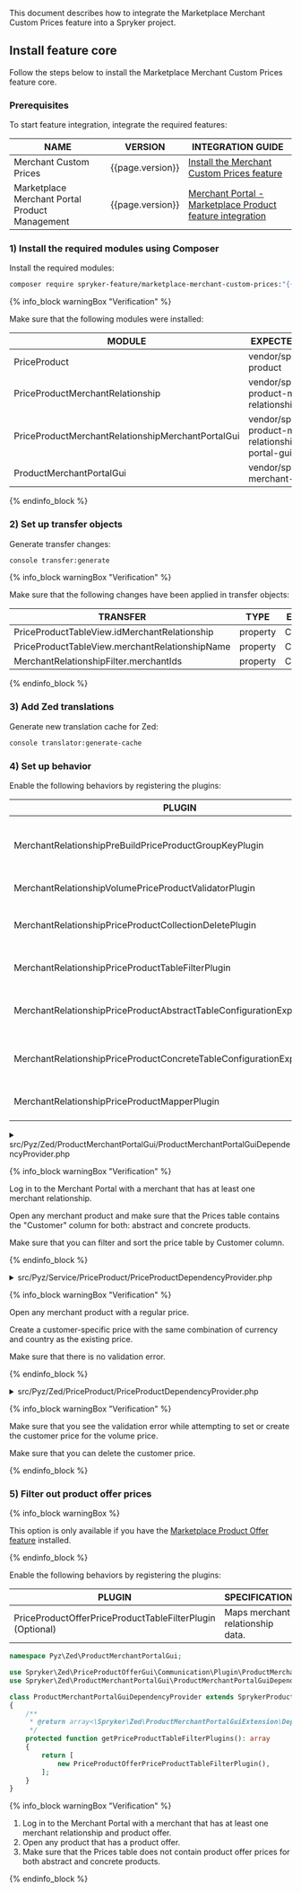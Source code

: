 

This document describes how to integrate the Marketplace Merchant Custom Prices feature into a Spryker project.

## Install feature core

Follow the steps below to install the Marketplace Merchant Custom Prices feature core.

### Prerequisites

To start feature integration, integrate the required features:

| NAME    | VERSION    | INTEGRATION GUIDE    |
|----------------|------------------|-------------------|
| Merchant Custom Prices                         | {{page.version}} | [Install the Merchant Custom Prices feature](/docs/pbc/all/price-management/{{page.version}}/install-and-upgrade/install-features/install-the-merchant-custom-prices-feature.html)                                    |
| Marketplace Merchant Portal Product Management | {{page.version}} | [Merchant Portal - Marketplace Product feature integration](/docs/marketplace/dev/feature-integration-guides/{{page.version}}/merchant-portal-marketplace-product-feature-integration.html) |

### 1) Install the required modules using Composer

Install the required modules:

```bash
composer require spryker-feature/marketplace-merchant-custom-prices:"{{page.version}}" --with-dependencies
```

{% info_block warningBox "Verification" %}

Make sure that the following modules were installed:

| MODULE     | EXPECTED DIRECTORY       |
|------------------|------------------|
| PriceProduct                                      | vendor/spryker/price-product                                           |
| PriceProductMerchantRelationship                  | vendor/spryker/price-product-merchant-relationship                     |
| PriceProductMerchantRelationshipMerchantPortalGui | vendor/spryker/price-product-merchant-relationship-merchant-portal-gui |
| ProductMerchantPortalGui                          | vendor/spryker/product-merchant-portal-gui                             |

{% endinfo_block %}

### 2) Set up transfer objects

Generate transfer changes:

```bash
console transfer:generate
```

{% info_block warningBox "Verification" %}

Make sure that the following changes have been applied in transfer objects:

| TRANSFER      | TYPE     | EVENT   | PATH       |
|---------------|----------|---------|------------------|
| PriceProductTableView.idMerchantRelationship   | property | Created | src/Generated/Shared/Transfer/PriceProductTableViewTransfer.php      |
| PriceProductTableView.merchantRelationshipName | property | Created | src/Generated/Shared/Transfer/PriceProductTableViewTransfer.php      |
| MerchantRelationshipFilter.merchantIds         | property | Created | src/Generated/Shared/Transfer/MerchantRelationshipFilterTransfer.php |

{% endinfo_block %}

### 3) Add Zed translations

Generate new translation cache for Zed:

```bash
console translator:generate-cache
```

### 4) Set up behavior

Enable the following behaviors by registering the plugins:

| PLUGIN     | SPECIFICATION     | PREREQUISITES | NAMESPACE  |
|-----------------|-----------------|---------------|------------------|
| MerchantRelationshipPreBuildPriceProductGroupKeyPlugin                   | Extends the logic for the Price Product group key generation. |               | Spryker\Service\PriceProductMerchantRelationship\Plugin\PriceProduct                                           |
| MerchantRelationshipVolumePriceProductValidatorPlugin                    | Validates volume prices.                                   |               | Spryker\Zed\PriceProductMerchantRelationshipMerchantPortalGui\Communication\Plugin\PriceProduct                |
| MerchantRelationshipPriceProductCollectionDeletePlugin                   | Removes price product merchant relationships.              |               | Spryker\Zed\PriceProductMerchantRelationship\Communication\Plugin\PriceProduct                                 |
| MerchantRelationshipPriceProductTableFilterPlugin                        | Filters price product transfers.                           |               | Spryker\Zed\PriceProductMerchantRelationshipMerchantPortalGui\Communication\Plugin\ProductMerchantPortalGui    |
| MerchantRelationshipPriceProductAbstractTableConfigurationExpanderPlugin | Expands price product abstract table configuration.        |               | Spryker\Zed\PriceProductMerchantRelationshipMerchantPortalGui\Communication\Plugin\ProductMerchantPortalGui    |
| MerchantRelationshipPriceProductConcreteTableConfigurationExpanderPlugin | Expands price product concrete table configuration.        |               | Spryker\Zed\PriceProductMerchantRelationshipMerchantPortalGui\Communication\Plugin\ProductMerchantPortalGui    |
| MerchantRelationshipPriceProductMapperPlugin                             | Maps merchant relationship data.                           |               | Spryker\Zed\PriceProductMerchantRelationshipMerchantPortalGui\Communication\Plugin\ProductMerchantPortalGui    |

<details>
<summary markdown='span'>src/Pyz/Zed/ProductMerchantPortalGui/ProductMerchantPortalGuiDependencyProvider.php</summary>

```php
<?php

namespace Pyz\Zed\ProductMerchantPortalGui;

use Spryker\Zed\PriceProductMerchantRelationshipMerchantPortalGui\Communication\Plugin\ProductMerchantPortalGui\MerchantRelationshipPriceProductAbstractTableConfigurationExpanderPlugin;
use Spryker\Zed\PriceProductMerchantRelationshipMerchantPortalGui\Communication\Plugin\ProductMerchantPortalGui\MerchantRelationshipPriceProductConcreteTableConfigurationExpanderPlugin;
use Spryker\Zed\PriceProductMerchantRelationshipMerchantPortalGui\Communication\Plugin\ProductMerchantPortalGui\MerchantRelationshipPriceProductMapperPlugin;
use Spryker\Zed\PriceProductMerchantRelationshipMerchantPortalGui\Communication\Plugin\ProductMerchantPortalGui\MerchantRelationshipPriceProductTableFilterPlugin;
use Spryker\Zed\ProductMerchantPortalGui\ProductMerchantPortalGuiDependencyProvider as SprykerProductMerchantPortalGuiDependencyProvider;

class ProductMerchantPortalGuiDependencyProvider extends SprykerProductMerchantPortalGuiDependencyProvider
{
    /**
     * @return array<\Spryker\Zed\ProductMerchantPortalGuiExtension\Dependency\Plugin\PriceProductTableFilterPluginInterface>
     */
    protected function getPriceProductTableFilterPlugins(): array
    {
        return [
            new MerchantRelationshipPriceProductTableFilterPlugin(),
        ];
    }

    /**
     * @return array<\Spryker\Zed\ProductMerchantPortalGuiExtension\Dependency\Plugin\PriceProductAbstractTableConfigurationExpanderPluginInterface>
     */
    protected function getPriceProductAbstractTableConfigurationExpanderPlugins(): array
    {
        return [
            new MerchantRelationshipPriceProductAbstractTableConfigurationExpanderPlugin(),
        ];
    }

    /**
     * @return array<\Spryker\Zed\ProductMerchantPortalGuiExtension\Dependency\Plugin\PriceProductConcreteTableConfigurationExpanderPluginInterface>
     */
    protected function getPriceProductConcreteTableConfigurationExpanderPlugins(): array
    {
        return [
            new MerchantRelationshipPriceProductConcreteTableConfigurationExpanderPlugin(),
        ];
    }

    /**
     * @return array<\Spryker\Zed\ProductMerchantPortalGuiExtension\Dependency\Plugin\PriceProductMapperPluginInterface>
     */
    protected function getPriceProductMapperPlugins(): array
    {
        return [
            new MerchantRelationshipPriceProductMapperPlugin(),
        ];
    }
}
```
</details>

{% info_block warningBox "Verification" %}

Log in to the Merchant Portal with a merchant that has at least one merchant relationship.

Open any merchant product and make sure that the Prices table contains the "Customer" column for both: abstract and concrete products.

Make sure that you can filter and sort the price table by Customer column.

{% endinfo_block %}

<details>
<summary markdown='span'>src/Pyz/Service/PriceProduct/PriceProductDependencyProvider.php</summary>

```php
<?php

namespace Pyz\Service\PriceProduct;

use Spryker\Service\PriceProduct\PriceProductDependencyProvider as SprykerPriceProductDependencyProvider;
use Spryker\Service\PriceProductMerchantRelationship\Plugin\PriceProduct\MerchantRelationshipPreBuildPriceProductGroupKeyPlugin;

class PriceProductDependencyProvider extends SprykerPriceProductDependencyProvider
{
    /**
     * @return array<int, \Spryker\Service\PriceProductExtension\Dependency\Plugin\PreBuildPriceProductGroupKeyPluginInterface>
     */
    protected function getPreBuildPriceProductGroupKeyPlugins(): array
    {
        return [
            new MerchantRelationshipPreBuildPriceProductGroupKeyPlugin(),
        ];
    }
}
```
</details>

{% info_block warningBox "Verification" %}

Open any merchant product with a regular price.

Create a customer-specific price with the same combination of currency and country as the existing price.

Make sure that there is no validation error.

{% endinfo_block %}

<details>
<summary markdown='span'>src/Pyz/Zed/PriceProduct/PriceProductDependencyProvider.php</summary>

```php
<?php

namespace Pyz\Zed\PriceProduct;

use Spryker\Zed\PriceProduct\PriceProductDependencyProvider as SprykerPriceProductDependencyProvider;
use Spryker\Zed\PriceProductMerchantRelationship\Communication\Plugin\PriceProduct\MerchantRelationshipPriceProductCollectionDeletePlugin;
use Spryker\Zed\PriceProductMerchantRelationshipMerchantPortalGui\Communication\Plugin\PriceProduct\MerchantRelationshipVolumePriceProductValidatorPlugin;

class PriceProductDependencyProvider extends SprykerPriceProductDependencyProvider
{
    /**
     * @return array<\Spryker\Zed\PriceProductExtension\Dependency\Plugin\PriceProductValidatorPluginInterface>
     */
    protected function getPriceProductValidatorPlugins(): array
    {
        return [
            new MerchantRelationshipVolumePriceProductValidatorPlugin(),
        ];
    }

    /**
     * @return array<\Spryker\Zed\PriceProductExtension\Dependency\Plugin\PriceProductCollectionDeletePluginInterface>
     */
    protected function getPriceProductCollectionDeletePlugins(): array
    {
        return [
            new MerchantRelationshipPriceProductCollectionDeletePlugin(),
        ];
    }     
}
```
</details>

{% info_block warningBox "Verification" %}

Make sure that you see the validation error while attempting to set or create the customer price for the volume price.

Make sure that you can delete the customer price.

{% endinfo_block %}


### 5) Filter out product offer prices

{% info_block warningBox %}

This option is only available if you have the [Marketplace Product Offer feature](/docs/marketplace/dev/feature-integration-guides/{{page.version}}/marketplace-product-offer-feature-integration.html) installed.

{% endinfo_block %}

Enable the following behaviors by registering the plugins:

| PLUGIN                                                                   | SPECIFICATION                     | PREREQUISITES | NAMESPACE                                                                      |
|--------------------------------------------------------------------------|-----------------------------------|---------------|--------------------------------------------------------------------------------|
| PriceProductOfferPriceProductTableFilterPlugin (Optional)                | Maps merchant relationship data.  |               | Spryker\Zed\PriceProductOfferGui\Communication\Plugin\ProductMerchantPortalGui |

```php
namespace Pyz\Zed\ProductMerchantPortalGui;

use Spryker\Zed\PriceProductOfferGui\Communication\Plugin\ProductMerchantPortalGui\PriceProductOfferPriceProductTableFilterPlugin;
use Spryker\Zed\ProductMerchantPortalGui\ProductMerchantPortalGuiDependencyProvider as SprykerProductMerchantPortalGuiDependencyProvider;

class ProductMerchantPortalGuiDependencyProvider extends SprykerProductMerchantPortalGuiDependencyProvider
{
    /**
     * @return array<\Spryker\Zed\ProductMerchantPortalGuiExtension\Dependency\Plugin\PriceProductTableFilterPluginInterface>
     */
    protected function getPriceProductTableFilterPlugins(): array
    {
        return [
            new PriceProductOfferPriceProductTableFilterPlugin(),
        ];
    }
}
```

{% info_block warningBox "Verification" %}

1. Log in to the Merchant Portal with a merchant that has at least one merchant relationship and product offer.
2. Open any product that has a product offer.
3. Make sure that the Prices table does not contain product offer prices for both abstract and concrete products.

{% endinfo_block %}
